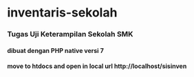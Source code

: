 <h1>inventaris-sekolah</h1>


### Tugas Uji Keterampilan Sekolah SMK 

#### dibuat dengan PHP native versi 7

#### move to htdocs and open in local url http://localhost/sisinven
